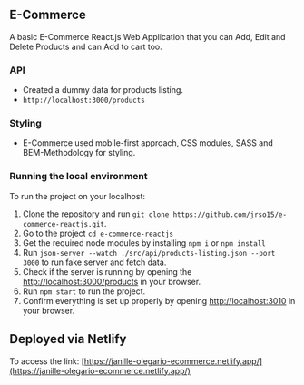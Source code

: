## E-Commerce

A basic E-Commerce React.js Web Application that you can Add, Edit and Delete Products and can Add to cart too.

### API
* Created a dummy data for products listing.
* `http://localhost:3000/products`

### Styling
* E-Commerce used mobile-first approach, CSS modules, SASS and BEM-Methodology for styling.

### Running the local environment ###

To run the project on your localhost:
  1. Clone the repository and run `git clone https://github.com/jrso15/e-commerce-reactjs.git`.
  2. Go to the project `cd e-commerce-reactjs`
  3. Get the required node modules by installing `npm i` or `npm install`
  4. Run `json-server --watch ./src/api/products-listing.json --port 3000` to run fake server and fetch data.
  5. Check if the server is running by opening the [http://localhost:3000/products](http://localhost:3000/products) in your browser.
  6. Run `npm start` to run the project.
  7. Confirm everything is set up properly by opening [http://localhost:3010](http://localhost:3010) in your browser.


## Deployed via Netlify

To access the link: 
[https://janille-olegario-ecommerce.netlify.app/](https://janille-olegario-ecommerce.netlify.app/)
